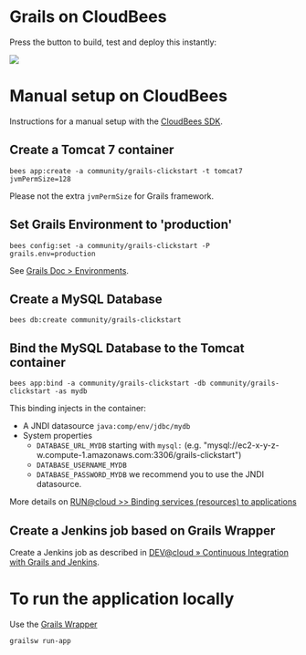 # Grails on CloudBees

Press the button to build, test and deploy this instantly:

<a href="https://grandcentral.cloudbees.com/?CB_clickstart=https://raw.github.com/Cloudbees-community/grails-clickstart/master/clickstart.json"><img src="https://d3ko533tu1ozfq.cloudfront.net/clickstart/deployInstantly.png"/></a>




# Manual setup on CloudBees

Instructions for a manual setup with the [CloudBees SDK](http://wiki.cloudbees.com/bin/view/RUN/BeesSDK).

## Create a Tomcat 7 container

```
bees app:create -a community/grails-clickstart -t tomcat7 jvmPermSize=128
```

Please not the extra `jvmPermSize` for Grails framework.

## Set Grails Environment to 'production'

```
bees config:set -a community/grails-clickstart -P grails.env=production
```

See [Grails Doc > Environments](http://www.grails.org/Environments).

## Create a MySQL Database

```
bees db:create community/grails-clickstart
```

## Bind the MySQL Database to the Tomcat container

```
bees app:bind -a community/grails-clickstart -db community/grails-clickstart -as mydb
```

This binding injects in the container:

* A JNDI datasource `java:comp/env/jdbc/mydb`
* System properties
  * `DATABASE_URL_MYDB` starting with `mysql:` (e.g. "mysql://ec2-x-y-z-w.compute-1.amazonaws.com:3306/grails-clickstart")
  * `DATABASE_USERNAME_MYDB`
  * `DATABASE_PASSWORD_MYDB`
we recommend you to use the JNDI datasource.


More details on [RUN@cloud >> Binding services (resources) to applications](http://wiki.cloudbees.com/bin/view/RUN/Resource+Management)

## Create a Jenkins job based on Grails Wrapper

Create a Jenkins job as described in [DEV@cloud » Continuous Integration with Grails and Jenkins](https://developer.cloudbees.com/bin/view/DEV/CI_With_Grails_And_Jenkins).

# To run the application locally

Use the [Grails Wrapper](http://grails.org/doc/2.2.0/ref/Command%20Line/wrapper.html)

    grailsw run-app


